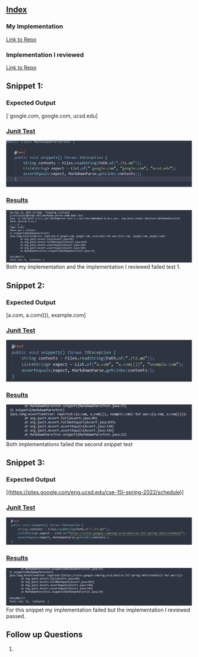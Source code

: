 ## [Index](https://asandoval2313.github.io/cse15l-lab-reports/index.html)

### My Implementation 
[Link to Repo](https://github.com/asandoval2313/markdown-parser)

### Implementation I reviewed
[Link to Repo](https://github.com/leahkuruvila/markdown-parser)

## Snippet 1:

### Expected Output
[\`google.com, google.com, ucsd.edu]

### <u>Junit Test</u>
![image](s1test.png)

### <u>Results</u>
![image](sn1result.png)
Both my implementation and the implementation I reviewed failed test 1. 

## Snippet 2:

### Expected Output
[a.com, a.com(()), example.com]

### <u>Junit Test</u>
![image](snip2.png)

### <u>Results</u>
![image](snip2result.png)
Both implementations failed the second snippet test

## Snippet 3:

### Expected Output
[(https://sites.google.com/eng.ucsd.edu/cse-15l-spring-2022/schedule)]

### <u>Junit Test</u>
![image](snip3test.png)

### <u>Results</u>
![image](snip3result.png)
For this snippet my implementation failed but the implementation I reviewed passed. 

## Follow up Questions

1. 
